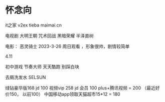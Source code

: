 # 怀念向

it之家
v2ex
tieba
maimai.cn


电视剧
大明王朝
咒术回战
黑暗荣耀
半泽直树


电影：
恶灵骑士 2023-3-26 周日观看 ，形象很帅，剧情较简单



4.11


初中游戏
节奏大师
天天酷跑
别踩白块


去屑洗发水
SELSUN


绿钻豪华版168  jd 100
视频vip 258 
jd 会员 100
plus+腾讯视频 = 200 （最近好价150， 以前100）
中国移动app领取天猫超市15*12 = 180

